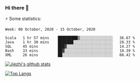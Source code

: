 ### Hi there 👋

⚡ Some statistics:

<!--START_SECTION:waka-->
```text
Week: 08 October, 2020 - 15 October, 2020

Scala   1 hr 57 mins    █████████▒░░░░░░░░░░░░░░░   36.67 % 
Java    1 hr 30 mins    ███████░░░░░░░░░░░░░░░░░░   28.33 % 
SQL     45 mins         ███▓░░░░░░░░░░░░░░░░░░░░░   14.27 % 
Bash    33 mins         ██▓░░░░░░░░░░░░░░░░░░░░░░   10.39 % 
XML     26 mins         ██░░░░░░░░░░░░░░░░░░░░░░░   08.42 % 
```
<!--END_SECTION:waka-->

[![Jiezhi's github stats](https://github-readme-stats.vercel.app/api?username=Jiezhi&show_icons=true)](https://github.com/Jiezhi/github-readme-stats)

[![Top Langs](https://github-readme-stats.vercel.app/api/top-langs/?username=Jiezhi&hide=javascript,html)](https://github.com/Jiezhi/github-readme-stats)
<!--
**Jiezhi/Jiezhi** is a ✨ _special_ ✨ repository because its `README.md` (this file) appears on your GitHub profile.

Here are some ideas to get you started:

- 🔭 I’m currently working on ...
- 🌱 I’m currently learning ...
- 👯 I’m looking to collaborate on ...
- 🤔 I’m looking for help with ...
- 💬 Ask me about ...
- 📫 How to reach me: ...
- 😄 Pronouns: ...
- ⚡ Fun fact: ...
-->

